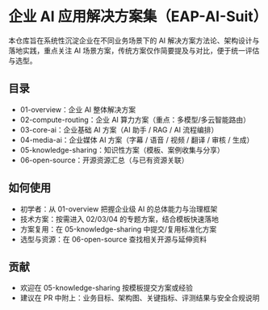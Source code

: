 # 企业 AI 应用解决方案集（EAP-AI-Suit）

本仓库旨在系统性沉淀企业在不同业务场景下的 AI 解决方案方法论、架构设计与落地实践，重点关注 AI 场景方案，传统方案仅作简要提及与对比，便于统一评估与选型。

## 目录

- 01-overview：企业 AI 整体解决方案
- 02-compute-routing：企业 AI 算力方案（重点：多模型/多云智能路由）
- 03-core-ai：企业基础 AI 方案（AI 助手 / RAG / AI 流程编排）
- 04-media-ai：企业媒体 AI 方案（字幕 / 语音 / 视频 / 翻译 / 审核 / 生成）
- 05-knowledge-sharing：知识性方案（模板、案例收集与分享）
- 06-open-source：开源资源汇总（与已有资源关联）

## 如何使用

- 初学者：从 01-overview 把握企业级 AI 的总体能力与治理框架
- 技术方案：按需进入 02/03/04 的专题方案，结合模板快速落地
- 方案复用：在 05-knowledge-sharing 中提交/复用标准化方案
- 选型与资源：在 06-open-source 查找相关开源与延伸资料

## 贡献

- 欢迎在 05-knowledge-sharing 按模板提交方案或经验
- 建议在 PR 中附上：业务目标、架构图、关键指标、评测结果与安全合规说明
